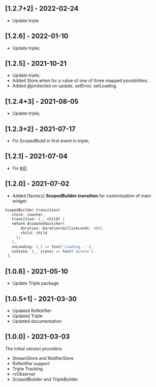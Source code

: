 ## [1.2.7+2] - 2022-02-24
- Update triple
 
 ## [1.2.6] - 2022-01-10
- Update triple;

 ## [1.2.5] - 2021-10-21
- Update triple;
- Added Store.when for a value of one of three mapped possibilities.
- Added @protected on update, setError, setLoading.

 ## [1.2.4+3] - 2021-08-05
- Update triple;
 ## [1.2.3+2] - 2021-07-17
- Fix ScopedBuild in first event in triple;

 ## [1.2.1] - 2021-07-04
- Fix [#41](https://github.com/Flutterando/triple_pattern/issues/41)
 ## [1.2.0] - 2021-07-02

 - Added [factory] **ScopedBuilder.transition** for customization of main widget.
 ```dart 
 ScopedBuilder.transition(
    store: counter,
    transition: (_, child) {
    return AnimatedSwitcher(
        duration: Duration(milliseconds: 400),
        child: child,
      );
    },
    onLoading: (_) => Text('Loading...'),
    onState: (_, state) => Text('$state'),
  ),
 ```
 ## [1.0.6] - 2021-05-10

 - Update Triple package
 
 ## [1.0.5+1] - 2021-03-30

- Updated RxNotifier
- Updated Triple
- Updated documentation
 ## [1.0.0] - 2021-03-03

The Initial version providers:
- StreamStore and NotifierStore
- RxNotifier support
- Triple Tracking
- rxObserver
- ScopedBuilder and TripleBuilder
